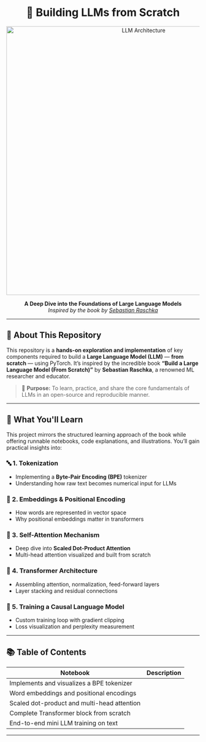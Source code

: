 <h1 align="center">🧠 Building LLMs from Scratch</h1>
<p align="center">
  <img src="assets/llm_architecture.png" alt="LLM Architecture" width="700"/>
</p>

<div align="center">
  <strong>A Deep Dive into the Foundations of Large Language Models</strong><br/>
  <em>Inspired by the book by <a href="https://sebastianraschka.com/">Sebastian Raschka</a></em>
</div>

---

## 📘 About This Repository

This repository is a **hands-on exploration and implementation** of key components required to build a **Large Language Model (LLM)** — **from scratch** — using PyTorch. It’s inspired by the incredible book **“Build a Large Language Model (From Scratch)”** by **Sebastian Raschka**, a renowned ML researcher and educator.

> 🎯 **Purpose:** To learn, practice, and share the core fundamentals of LLMs in an open-source and reproducible manner.

---

## 🌟 What You'll Learn

This project mirrors the structured learning approach of the book while offering runnable notebooks, code explanations, and illustrations. You’ll gain practical insights into:

### 🔤 1. Tokenization
- Implementing a **Byte-Pair Encoding (BPE)** tokenizer
- Understanding how raw text becomes numerical input for LLMs

### 🔡 2. Embeddings & Positional Encoding
- How words are represented in vector space
- Why positional embeddings matter in transformers

### 🔁 3. Self-Attention Mechanism
- Deep dive into **Scaled Dot-Product Attention**
- Multi-head attention visualized and built from scratch

### 🧱 4. Transformer Architecture
- Assembling attention, normalization, feed-forward layers
- Layer stacking and residual connections

### 🧠 5. Training a Causal Language Model
- Custom training loop with gradient clipping
- Loss visualization and perplexity measurement

---

## 📚 Table of Contents

| Notebook | Description |
|----------|-------------|
| Implements and visualizes a BPE tokenizer |
| Word embeddings and positional encodings |
| Scaled dot-product and multi-head attention |
| Complete Transformer block from scratch |
| End-to-end mini LLM training on text |

---
